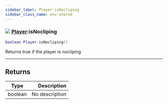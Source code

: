 ```yaml
---
sidebar_label: Player:isNocliping
sidebar_class_name: env-shared
---
```


### ![](/img/wiki/shared.png) [Player](../player/README.md):isNocliping

```lua
boolean Player:isNocliping()
```

Returns true if the player is nocliping<br/>

-----------------
## Returns

| Type   | Description |
| ------ | ----------: |
| boolean | No description |
